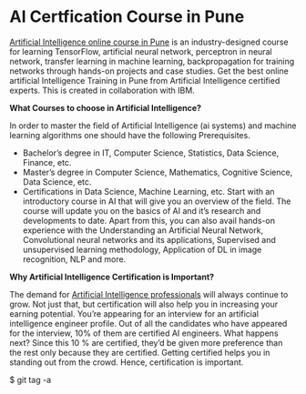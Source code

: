 # AI Certfication Course in Pune

[Artificial Intelligence online course in Pune](https://intellipaat.com/artificial-intelligence-course-pune/) is an industry-designed course for learning TensorFlow, artificial neural network, perceptron in neural network, transfer learning in machine learning, backpropagation for training networks through hands-on projects and case studies. Get the best online artificial Intelligence Training in Pune from Artificial Intelligence certified experts. This is created in collaboration with IBM.

**What Courses to choose in Artificial Intelligence?**

In order to master the field of Artificial Intelligence (ai systems) and machine learning algorithms one should have the following Prerequisites.
* Bachelor’s degree in IT, Computer Science, Statistics, Data Science, Finance, etc.
* Master’s degree in Computer Science, Mathematics, Cognitive Science, Data Science, etc.
* Certifications in Data Science, Machine Learning, etc.
Start with an introductory course in AI that will give you an overview of the field. The course will update you on the basics of AI and it’s research and developments to date. Apart from this, you can also avail hands-on experience with the Understanding an Artificial Neural Network, Convolutional neural networks and its applications, Supervised and unsupervised learning methodology, Application of DL in image recognition, NLP and more.

**Why Artificial Intelligence Certification is Important?**

The demand for [Artificial Intelligence professionals](https://www.springboard.com/blog/5-careers-in-artificial-intelligence/) will always continue to grow. Not just that, but certification will also help you in increasing your earning potential.
You’re appearing for an interview for an artificial intelligence engineer profile. Out of all the candidates who have appeared for the interview, 10% of them are certified AI engineers. What happens next? Since this 10 % are certified, they’d be given more preference than the rest only because they are certified.
Getting certified helps you in standing out from the crowd. Hence, certification is important.

$ git tag -a <AI>
